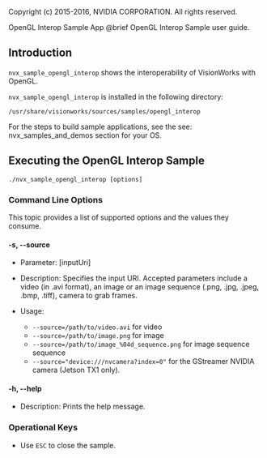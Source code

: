 Copyright (c) 2015-2016, NVIDIA CORPORATION.  All rights reserved.

OpenGL Interop Sample App
@brief OpenGL Interop Sample user guide.

## Introduction ##

`nvx_sample_opengl_interop` shows the interoperability of VisionWorks with OpenGL.

`nvx_sample_opengl_interop` is installed in the following directory:

    /usr/share/visionworks/sources/samples/opengl_interop

For the steps to build sample applications, see the see: nvx_samples_and_demos section for your OS.

## Executing the OpenGL Interop Sample ##

    ./nvx_sample_opengl_interop [options]

### Command Line Options ###

This topic provides a list of supported options and the values they consume.

#### \-s, \--source ####
- Parameter: [inputUri]
- Description: Specifies the input URI. Accepted parameters include a video (in .avi format), an image or an image sequence (.png, .jpg, .jpeg, .bmp, .tiff), camera to grab frames.
- Usage:

    - `--source=/path/to/video.avi` for video
    - `--source=/path/to/image.png` for image
    - `--source=/path/to/image_%04d_sequence.png` for image sequence sequence
    - `--source="device:///nvcamera?index=0"` for the GStreamer NVIDIA camera (Jetson TX1 only).

#### \-h, \--help ####
- Description: Prints the help message.

### Operational Keys ###
- Use `ESC` to close the sample.

